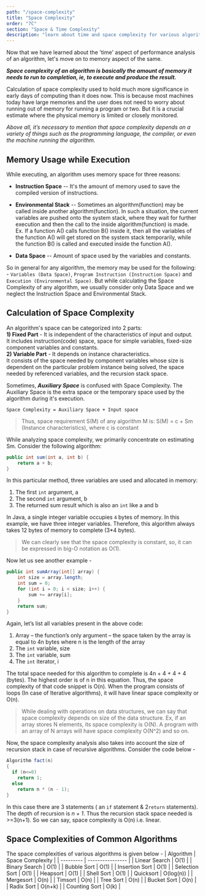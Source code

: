 ```yaml
---
path: "/space-complexity"
title: "Space Complexity"
order: "7C"
section: "Space & Time Complexity"
description: "learn about time and space complexity for various algorithms"
---
```


Now that we have learned about the 'time' aspect of performance analysis of an algorithm, let's move on to memory aspect of the same.

***Space complexity of an algorithm is basically the amount of memory it needs to run to completion, ie, to execute and produce the result.***

Calculation of space complexity used to hold much more significance in early days of computing than it does now. This is because most machines today have large memories and the user does not need to worry about running out of memory for running a program or two. But it is a crucial estimate where the physical memory is limited or closely monitored.

*Above all, it’s necessary to mention that space complexity depends on a variety of things such as the programming language, the compiler, or even the machine running the algorithm.*

## Memory Usage while Execution
While executing, an algorithm uses memory space for three reasons:
- **Instruction Space**
-- It's the amount of memory used to save the compiled version of instructions.

- **Environmental Stack**
-- Sometimes an algorithm(function) may be called inside another algorithm(function). In such a situation, the current variables are pushed onto the system stack, where they wait for further execution and then the call to the inside algorithm(function) is made.\
Ex.  If a function A() calls function B() inside it, then all the variables of the function A() will get stored on the system stack temporarily, while the function B() is called and executed inside the function A().

- **Data Space**
-- Amount of space used by the variables and constants.



So in general for any algorithm, the memory may be used for the following: - `Variables (Data Space)`, `Program Instruction (Instruction Space)` and  `Execution (Environmental Space)`.
But while calculating the Space Complexity of any algorithm, we usually consider only Data Space and we neglect the Instruction Space and Environmental Stack.

## Calculation of Space Complexity

An algorithm's space can be categorized into 2 parts:\
**1) Fixed Part** - It is independent of the characteristics of input and output.\
It includes instruction(code) space, space for simple variables, fixed-size component variables and constants.\
**2) Variable Part** - It depends on instance characteristics.\
It consists of the space needed by component variables whose size is dependent on the particular problem instance being solved, the space needed by referenced variables, and the recursion stack space.

Sometimes, ***Auxiliary Space*** is confused with Space Complexity. The Auxiliary Space is the extra space or the temporary space used by the algorithm during it's execution.

`Space Complexity = Auxiliary Space + Input space`

> Thus, space requirement S(M) of any algorithm M is:
> S(M) = c + Sm (Instance characteristics), where c is constant


While analyzing space complexity, we primarily concentrate on estimating Sm.
Consider the following algorithm:

```java
public int sum(int a, int b) {
    return a + b;
}
```
In this particular method, three variables are used and allocated in memory: 
1. The first `int` argument, a
2. The second `int` argument, b
3. The returned sum result which is also an `int` like a and b

In Java, a single integer variable occupies `4` bytes of memory. In this example, we have three integer variables. Therefore, this algorithm always takes 12 bytes of memory to complete (3*4 bytes).

> We can clearly see that the space complexity is constant, so, it can be expressed in big-O notation as O(1).

Now let us see another example - 
```java
public int sumArray(int[] array) {
    int size = array.length;
    int sum = 0;
    for (int i = 0; i < size; i++) {
        sum += array[i];
    }
    return sum;
}
```
Again, let’s list all variables present in the above code:
1. Array – the function’s only argument – the space taken by the array is equal to 4n bytes where n is the length of the array
2. The `int` variable, size
3. The `int` variable, sum
4. The `int` iterator, i

The total space needed for this algorithm to complete is 4n + 4 + 4 + 4 (bytes). The highest order is of n in this equation. Thus, the space complexity of that code snippet is O(n).
When the program consists of loops (In case of Iterative algorithms), it will have linear space complexity or O(n).

> While dealing with operations on data structures, we can say that space complexity depends on size of the data structure. Ex, if an array stores N elements, its space complexity is O(N). A program with an array of N arrays will have space complexity O(N^2) and so on.

Now, the space complexity analysis also takes into account the size of recursion stack in case of recursive algorithms. 
Consider the code below - 
```java
Algorithm fact(n)
{
  if (n<=0) 
    return 1;
  else  
    return n * (n - 1);
}
```

In this case there are 3 statements ( an `if` statement & 2`return` statements). The depth of recursion is *n + 1*. Thus the recursion stack space needed is >=3(n+1). So we can say, space complexity is O(n) i.e. linear.

## Space Complexities of Common Algorithms
The space complexities of various algorithms is given below - 
| Algorithm | Space Complexity |
| --------- | ---------------- |
| Linear Search | O(1) |
| Binary Search | O(1) |
| Bubble Sort	|	O(1) |
| Insertion Sort	|	O(1) |
| Selection Sort	|	O(1) |
| Heapsort	|	O(1) |
| Shell Sort	|	O(1) |
| Quicksort | O(log(n)) |
| Mergesort	|	O(n) |
| Timsort	|	O(n) |
| Tree Sort	|	O(n) |
| Bucket Sort |		O(n) |
| Radix Sort	|	O(n+k) |
| Counting Sort	|	O(k) |

